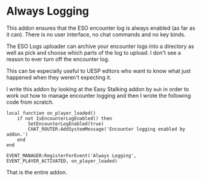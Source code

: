 # Always Logging

This addon ensures that the ESO encounter log is always enabled (as
far as it can).
There is no user interface, no chat commands and no key binds.

The ESO Logs uploader can archive your encounter logs into a directory
as well as pick and choose which parts of the log to upload.
I don't see a reason to ever turn off the encounter log.

This can be especially useful to UESP editors who want to know what
just happened when they weren't expecting it.

I write this addon by looking at the Easy Stalking addon by `muh` in
order to work out how to manage encounter logging and then I wrote the
following code from scratch.

    local function on_player_loaded()
        if not IsEncounterLogEnabled() then
            SetEncounterLogEnabled(true)
            CHAT_ROUTER:AddSystemMessage('Encounter logging enabled by addon.')
        end
    end

    EVENT_MANAGER:RegisterForEvent('Always Logging', EVENT_PLAYER_ACTIVATED, on_player_loaded)

That is the entire addon.
